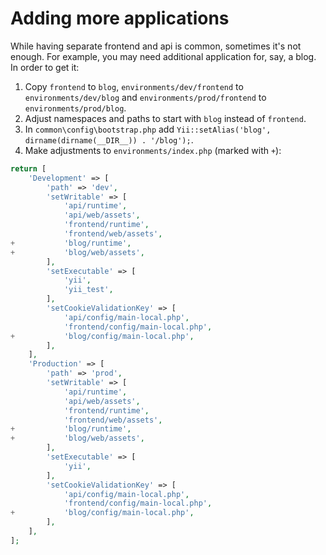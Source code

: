 Adding more applications
========================

While having separate frontend and api is common, sometimes it's not enough. For example, you may need additional
application for, say, a blog. In order to get it:

1. Copy `frontend` to `blog`, `environments/dev/frontend` to `environments/dev/blog` and `environments/prod/frontend`
to `environments/prod/blog`.
2. Adjust namespaces and paths to start with `blog` instead of `frontend`.
3. In `common\config\bootstrap.php` add `Yii::setAlias('blog', dirname(dirname(__DIR__)) . '/blog');`.
4. Make adjustments to `environments/index.php` (marked with `+`):

```php
return [
    'Development' => [
        'path' => 'dev',
        'setWritable' => [
            'api/runtime',
            'api/web/assets',
            'frontend/runtime',
            'frontend/web/assets',
+           'blog/runtime',
+           'blog/web/assets',
        ],
        'setExecutable' => [
            'yii',
            'yii_test',
        ],
        'setCookieValidationKey' => [
            'api/config/main-local.php',
            'frontend/config/main-local.php',
+           'blog/config/main-local.php',
        ],
    ],
    'Production' => [
        'path' => 'prod',
        'setWritable' => [
            'api/runtime',
            'api/web/assets',
            'frontend/runtime',
            'frontend/web/assets',
+           'blog/runtime',
+           'blog/web/assets',
        ],
        'setExecutable' => [
            'yii',
        ],
        'setCookieValidationKey' => [
            'api/config/main-local.php',
            'frontend/config/main-local.php',
+           'blog/config/main-local.php',
        ],
    ],
];
```
